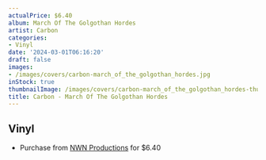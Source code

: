 ```yaml
---
actualPrice: $6.40
album: March Of The Golgothan Hordes
artist: Carbon
categories:
- Vinyl
date: '2024-03-01T06:16:20'
draft: false
images:
- /images/covers/carbon-march_of_the_golgothan_hordes.jpg
inStock: true
thumbnailImage: /images/covers/carbon-march_of_the_golgothan_hordes-thumb.jpg
title: Carbon - March Of The Golgothan Hordes
---
```


## Vinyl
* Purchase from [NWN Productions](http://shop.nwnprod.com/index.php?route=product/product&path=76&product_id=26342&sort=pd.name&order=ASC) for $6.40
